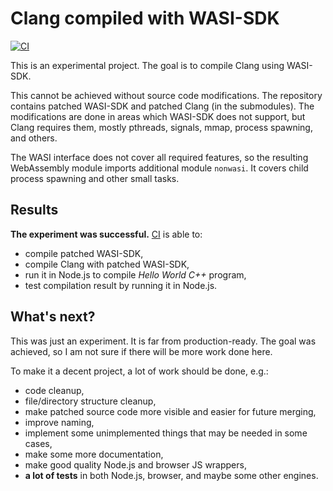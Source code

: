 # Clang compiled with WASI-SDK

[![CI](https://github.com/kildom/clang-wasi-port/actions/workflows/main.yml/badge.svg)](https://github.com/kildom/clang-wasi-port/actions/workflows/main.yml)

This is an experimental project. The goal is to compile Clang using WASI-SDK.

This cannot be achieved without source code modifications. The repository contains patched WASI-SDK and patched Clang (in the submodules). The modifications are done in areas which WASI-SDK does not support, but Clang requires them, mostly pthreads, signals, mmap, process spawning, and others.

The WASI interface does not cover all required features, so the resulting WebAssembly module imports additional module `nonwasi`. It covers child process spawning and other small tasks.

## Results

**The experiment was successful.** [CI](https://github.com/kildom/clang-wasi-port/actions/workflows/main.yml) is able to:
* compile patched WASI-SDK,
* compile Clang with patched WASI-SDK,
* run it in Node.js to compile *Hello World C++* program,
* test compilation result by running it in Node.js.

## What's next?

This was just an experiment. It is far from production-ready. The goal was achieved, so I am not sure if there will be more work done here.

To make it a decent project, a lot of work should be done, e.g.:
* code cleanup,
* file/directory structure cleanup,
* make patched source code more visible and easier for future merging,
* improve naming,
* implement some unimplemented things that may be needed in some cases,
* make some more documentation,
* make good quality Node.js and browser JS wrappers,
* **a lot of tests** in both Node.js, browser, and maybe some other engines.
